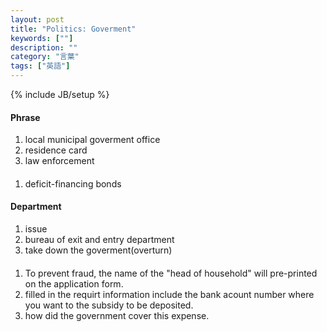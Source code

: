 ```yaml
---
layout: post
title: "Politics: Goverment"
keywords: [""]
description: ""
category: "言葉"
tags: ["英語"]
---
```

{% include JB/setup %}


#### Phrase
1. local municipal goverment office
2. residence card
3. law enforcement


####
1. deficit-financing bonds

#### Department
1. issue
2. bureau of exit and entry department
3. take down the goverment(overturn)


####
1. To prevent fraud, the name of the "head of household" will pre-printed on the
application form.
2. filled in the requirt information include the bank acount number where you
   want to the subsidy to be deposited.
3. how did the government cover this expense.

